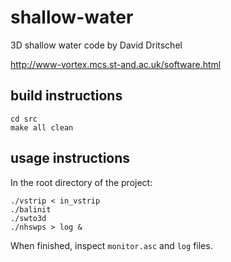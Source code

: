 # shallow-water

3D shallow water code by David Dritschel

http://www-vortex.mcs.st-and.ac.uk/software.html

## build instructions

    cd src
    make all clean

## usage instructions

In the root directory of the project:

    ./vstrip < in_vstrip 
    ./balinit 
    ./swto3d 
    ./nhswps > log &

When finished, inspect `monitor.asc` and `log` files.
